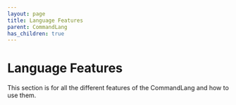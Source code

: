```yaml
---
layout: page
title: Language Features
parent: CommandLang
has_children: true
---
```


# Language Features

This section is for all the different features of the CommandLang and how to use them.